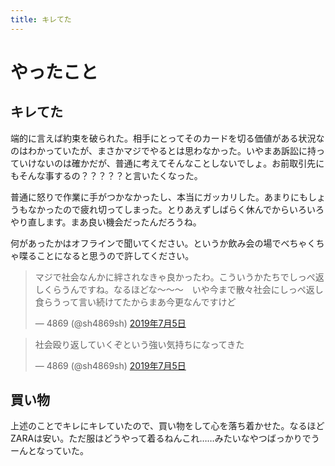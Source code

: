 ```yaml
---
title: キレてた
---
```


# やったこと

## キレてた

端的に言えば約束を破られた。相手にとってそのカードを切る価値がある状況なのはわかっていたが、まさかマジでやるとは思わなかった。いやまあ訴訟に持っていけないのは確かだが、普通に考えてそんなことしないでしょ。お前取引先にもそんな事するの？？？？？と言いたくなった。

普通に怒りで作業に手がつかなかったし、本当にガッカリした。あまりにもしょうもなかったので疲れ切ってしまった。とりあえずしばらく休んでからいろいろやり直します。まあ良い機会だったんだろうね。

何があったかはオフラインで聞いてください。というか飲み会の場でべちゃくちゃ喋ることになると思うので許してください。

<blockquote class="twitter-tweet" data-lang="ja"><p lang="ja" dir="ltr">マジで社会なんかに絆されなきゃ良かったわ。こういうかたちでしっぺ返しくらうんですね。なるほどな〜〜〜　いや今まで散々社会にしっぺ返し食らうって言い続けてたからまあ今更なんですけど</p>&mdash; 4869 (@sh4869sh) <a href="https://twitter.com/sh4869sh/status/1147152744186167296?ref_src=twsrc%5Etfw">2019年7月5日</a></blockquote>
<script async src="https://platform.twitter.com/widgets.js" charset="utf-8"></script>

<blockquote class="twitter-tweet" data-lang="ja"><p lang="ja" dir="ltr">社会殴り返していくぞという強い気持ちになってきた</p>&mdash; 4869 (@sh4869sh) <a href="https://twitter.com/sh4869sh/status/1147153069118906368?ref_src=twsrc%5Etfw">2019年7月5日</a></blockquote>
<script async src="https://platform.twitter.com/widgets.js" charset="utf-8"></script>


## 買い物

上述のことでキレにキレていたので、買い物をして心を落ち着かせた。なるほどZARAは安い。ただ服はどうやって着るねんこれ……みたいなやつばっかりでうーんとなっていた。
